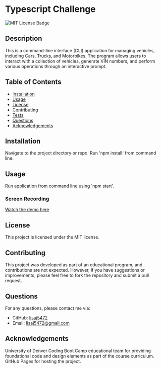 # Typescript Challenge

<img src="https://img.shields.io/badge/License-MIT-yellow.svg" alt="MIT License Badge">

## Description
This is a command-line interface (CLI) application for managing vehicles, including Cars, Trucks, and Motorbikes. The program allows users to interact with a collection of vehicles, generate VIN numbers, and perform various operations through an interactive prompt.

## Table of Contents
- [Installation](#installation)
- [Usage](#usage)
- [License](#license)
- [Contributing](#contributing)
- [Tests](#tests)
- [Questions](#questions)
- [Acknowledgements](#acknowledgements)

## Installation
Navigate to the project directory or repo. Run 'npm install' from command line.

## Usage
Run application from command line using 'npm start'.

### Screen Recording
[Watch the demo here](https://drive.google.com/file/d/1-5Ss3KMQI3DIpRONd7DZIjdexxz1ZAu7/view?usp=sharing)

## License
This project is licensed under the MIT license.

## Contributing
This project was developed as part of an educational program, and contributions are not expected. However, if you have suggestions or improvements, please feel free to fork the repository and submit a pull request.​

## Questions
For any questions, please contact me via:
- GitHub: [lisaj5472](https://github.com/lisaj5472)
- Email: lisaj5472@gmail.com

## Acknowledgements
University of Denver Coding Boot Camp educational team for providing foundational code and design elements as part of the course curriculum.​
GitHub Pages for hosting the project.
